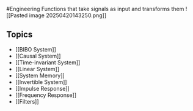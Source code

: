 #Engineering 
Functions that take signals as input and transforms them
![[Pasted image 20250420143250.png]]
## Topics
* [[BIBO System]]
* [[Causal System]]
* [[Time-invariant System]]
* [[Linear System]]
* [[System Memory]]
* [[Invertible System]]
* [[Impulse Response]]
* [[Frequency Response]]
* [[Filters]]